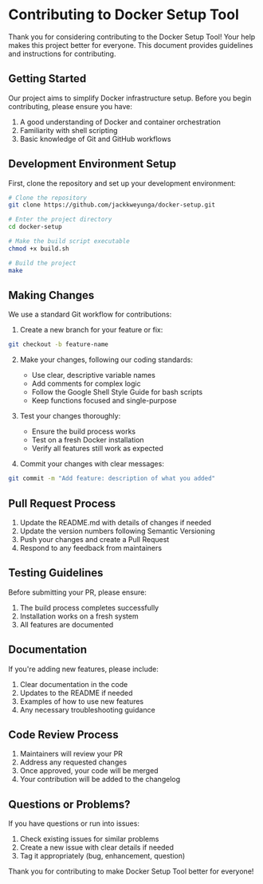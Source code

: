 # Contributing to Docker Setup Tool

Thank you for considering contributing to the Docker Setup Tool! Your help makes this project better for everyone. This document provides guidelines and instructions for contributing.

## Getting Started

Our project aims to simplify Docker infrastructure setup. Before you begin contributing, please ensure you have:

1. A good understanding of Docker and container orchestration
2. Familiarity with shell scripting
3. Basic knowledge of Git and GitHub workflows

## Development Environment Setup

First, clone the repository and set up your development environment:

```bash
# Clone the repository
git clone https://github.com/jackkweyunga/docker-setup.git

# Enter the project directory
cd docker-setup

# Make the build script executable
chmod +x build.sh

# Build the project
make
```

## Making Changes

We use a standard Git workflow for contributions:

1. Create a new branch for your feature or fix:
```bash
git checkout -b feature-name
```

2. Make your changes, following our coding standards:
   - Use clear, descriptive variable names
   - Add comments for complex logic
   - Follow the Google Shell Style Guide for bash scripts
   - Keep functions focused and single-purpose

3. Test your changes thoroughly:
   - Ensure the build process works
   - Test on a fresh Docker installation
   - Verify all features still work as expected

4. Commit your changes with clear messages:
```bash
git commit -m "Add feature: description of what you added"
```

## Pull Request Process

1. Update the README.md with details of changes if needed
2. Update the version numbers following Semantic Versioning
3. Push your changes and create a Pull Request
4. Respond to any feedback from maintainers

## Testing Guidelines

Before submitting your PR, please ensure:

1. The build process completes successfully
2. Installation works on a fresh system
3. All features are documented

## Documentation

If you're adding new features, please include:

1. Clear documentation in the code
2. Updates to the README if needed
3. Examples of how to use new features
4. Any necessary troubleshooting guidance

## Code Review Process

1. Maintainers will review your PR
2. Address any requested changes
3. Once approved, your code will be merged
4. Your contribution will be added to the changelog

## Questions or Problems?

If you have questions or run into issues:

1. Check existing issues for similar problems
2. Create a new issue with clear details if needed
3. Tag it appropriately (bug, enhancement, question)

Thank you for contributing to make Docker Setup Tool better for everyone!